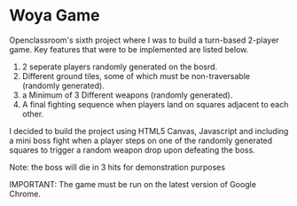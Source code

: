 # Woya Game
Openclassroom's sixth project where I was to build a turn-based 2-player game. Key features that were to be implemented are listed below.

1. 2 seperate players randomly generated on the bosrd.
2. Different ground tiles, some of which must be non-traversable (randomly generated). 
3. a Minimum of 3 Different weapons (randomly generated).
4. A final fighting sequence when players land on squares adjacent to each other.

I decided to build the project using HTML5 Canvas, Javascript and including a mini boss fight when a player steps on one of the randomly generated squares to trigger a random weapon drop upon defeating the boss.

Note: the boss will die in 3 hits for demonstration purposes

IMPORTANT: The game must be run on the latest version of Google Chrome.
